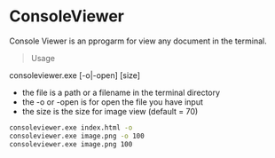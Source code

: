 # ConsoleViewer

Console Viewer is an pprogarm for view any document in the terminal.

>Usage

consoleviewer.exe <filename> [-o|-open] [size]

* the file is a path or a filename in the terminal directory
* the -o or -open is for open the file you have input
* the size is the size for image view (default = 70)

```bash
consoleviewer.exe index.html -o
consoleviewer.exe image.png -o 100
consoleviewer.exe image.png 100
```

